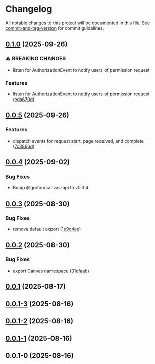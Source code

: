 # Changelog

All notable changes to this project will be documented in this file. See [commit-and-tag-version](https://github.com/absolute-version/commit-and-tag-version) for commit guidelines.

## [0.1.0](https://github.com/groton-school/canvas-cli/compare/client/web/0.0.5...client/web/0.1.0) (2025-09-26)


### ⚠ BREAKING CHANGES

* listen for AuthorizationEvent to notify users of permission request

### Features

* listen for AuthorizationEvent to notify users of permission request ([eda670d](https://github.com/groton-school/canvas-cli/commit/eda670d09c31df9d1c57ec0ae4d47c0057e31c56))

## [0.0.5](https://github.com/groton-school/canvas-cli/compare/client/web/0.0.4...client/web/0.0.5) (2025-09-26)


### Features

* dispatch events for request start, page received, and complete ([7c3866d](https://github.com/groton-school/canvas-cli/commit/7c3866d2b47cd6774c89b732f88f6a1aa9743a25))

## [0.0.4](https://github.com/groton-school/canvas-cli/compare/client/web/0.0.3...client/web/0.0.4) (2025-09-02)

### Bug Fixes

- Bump @groton/canvas-api to v0.3.4

## [0.0.3](https://github.com/groton-school/canvas-cli/compare/client/web/0.0.2...client/web/0.0.3) (2025-08-30)

### Bug Fixes

- remove default export ([1e9c4ee](https://github.com/groton-school/canvas-cli/commit/1e9c4ee0479b1c192591e5b6b8d523c69c630c35))

## [0.0.2](https://github.com/groton-school/canvas-cli/compare/client/web/0.0.1...client/web/0.0.2) (2025-08-30)

### Bug Fixes

- export Canvas namespace ([31efaab](https://github.com/groton-school/canvas-cli/commit/31efaabdab3156e2f0d7369ebdde4dd652e21c80))

## [0.0.1](https://github.com/groton-school/canvas-cli/compare/client/web/0.0.1-3...client/web/0.0.1) (2025-08-17)

## [0.0.1-3](https://github.com/groton-school/canvas-cli/compare/client/web/0.0.1-2...client/web/0.0.1-3) (2025-08-16)

## [0.0.1-2](https://github.com/groton-school/canvas-cli/compare/client/web/0.0.1-1...client/web/0.0.1-2) (2025-08-16)

## [0.0.1-1](https://github.com/groton-school/canvas-cli/compare/client/web/0.0.1-0...client/web/0.0.1-1) (2025-08-16)

## 0.0.1-0 (2025-08-16)
